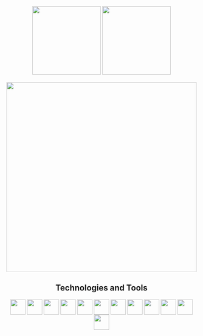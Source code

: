 <div align="center">
  <img height="180em" src="https://github-readme-stats.vercel.app/api?username=nicolasandreidev&show_icons=true&theme=github_dark" />
  <img height="180em" src="https://github-readme-stats.vercel.app/api/top-langs/?username=nicolasandreidev&layout=compact&theme=github_dark" />
</div>
<br>
<div align="center">
  <img src="https://giffiles.alphacoders.com/216/216593.gif" height="500"/>
</div>
<div align="center">
  <h2>Technologies and Tools</h2>
  <img align="center" src="https://cdn.jsdelivr.net/gh/devicons/devicon/icons/javascript/javascript-original.svg" width="40" />
  <img align="center" src="https://cdn.jsdelivr.net/gh/devicons/devicon/icons/typescript/typescript-original.svg" width="40" />
  <img align="center" src="https://cdn.jsdelivr.net/gh/devicons/devicon/icons/nodejs/nodejs-original.svg" width="40"/>
  <img align="center" src="https://cdn.jsdelivr.net/gh/devicons/devicon/icons/react/react-original.svg" width="40" />
  <img align="center" src="https://cdn.jsdelivr.net/gh/devicons/devicon/icons/sass/sass-original.svg" width="40" />
  <img align="center" src="https://cdn.jsdelivr.net/gh/devicons/devicon/icons/nextjs/nextjs-original.svg" width="40" />
  <img align="center" src="https://cdn.jsdelivr.net/gh/devicons/devicon/icons/nestjs/nestjs-plain.svg" width="40"/>
  <img align="center" src="https://cdn.jsdelivr.net/gh/devicons/devicon/icons/mongodb/mongodb-original.svg" width="40" /> 
  <img align="center" src="https://cdn.jsdelivr.net/gh/devicons/devicon/icons/mysql/mysql-original.svg" width="40"/>
  <img align="center" src="https://cdn.jsdelivr.net/gh/devicons/devicon/icons/docker/docker-original.svg" width="40" />
  <img align="center" src="https://cdn.jsdelivr.net/gh/devicons/devicon/icons/graphql/graphql-plain.svg" width="40" />
  <img align="center" src="https://cdn.jsdelivr.net/gh/devicons/devicon/icons/jest/jest-plain.svg" width="40" />
</div>
